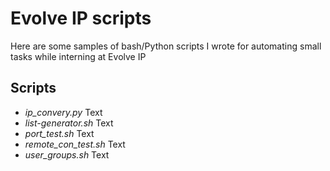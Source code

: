 # Evolve IP scripts
Here are some samples of bash/Python scripts I wrote for automating small tasks while interning at Evolve IP

## Scripts
* *ip_convery.py*
	Text
* *list-generator.sh*
	Text
* *port_test.sh*
	Text
* *remote_con_test.sh*
	Text
* *user_groups.sh*
	Text



